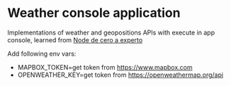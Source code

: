 # Weather console application

Implementations of weather and geopositions APIs with execute in app console, learned from [Node de cero a experto](https://www.udemy.com/share/1013OAAEMYcl9aRHwE/)

Add following env vars:

- MAPBOX_TOKEN=get token from https://www.mapbox.com
- OPENWEATHER_KEY=get token from https://openweathermap.org/api

